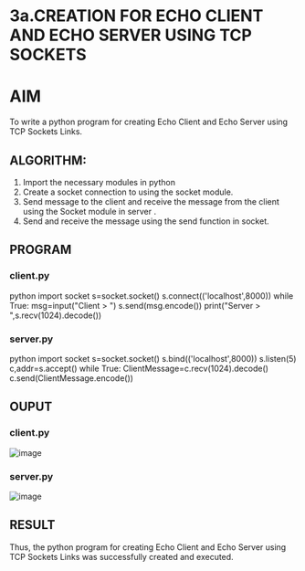 # 3a.CREATION FOR ECHO CLIENT AND ECHO SERVER USING TCP SOCKETS
# AIM
To write a python program for creating Echo Client and Echo Server using TCP
Sockets Links.
## ALGORITHM:
1. Import the necessary modules in python
2. Create a socket connection to using the socket module.
3. Send message to the client and receive the message from the client using the Socket module in
 server .
4. Send and receive the message using the send function in socket.
## PROGRAM
### client.py
python
import socket
s=socket.socket()
s.connect(('localhost',8000))
while True:
    msg=input("Client > ")
    s.send(msg.encode())
    print("Server > ",s.recv(1024).decode())

### server.py
python
import socket
s=socket.socket()
s.bind(('localhost',8000))
s.listen(5)
c,addr=s.accept()
while True:
    ClientMessage=c.recv(1024).decode()
    c.send(ClientMessage.encode())

## OUPUT
### client.py
![image](https://github.com/user-attachments/assets/11ffcd15-c572-4a32-ba93-38ef8637acc9)

### server.py
![image](https://github.com/user-attachments/assets/e744e112-4b7d-4c2d-bade-26792494d0aa)

## RESULT
Thus, the python program for creating Echo Client and Echo Server using TCP Sockets Links 
was successfully created and executed.
